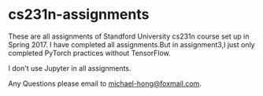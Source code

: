 # cs231n-assignments
These are all assignments of Standford University cs231n course set up in Spring 2017.
I have completed all assignments.But in assignment3,I just only completed PyTorch practices without TensorFlow.


I don't use Jupyter in all assignments.

Any Questions please email  to michael-hong@foxmail.com.

